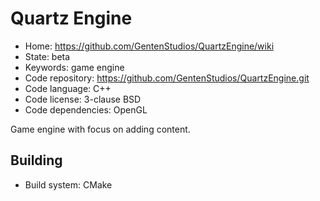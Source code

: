 # Quartz Engine

- Home: https://github.com/GentenStudios/QuartzEngine/wiki
- State: beta
- Keywords: game engine
- Code repository: https://github.com/GentenStudios/QuartzEngine.git
- Code language: C++
- Code license: 3-clause BSD
- Code dependencies: OpenGL

Game engine with focus on adding content.

## Building

- Build system: CMake
